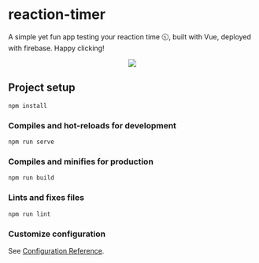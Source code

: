 # reaction-timer
A simple yet fun app testing your reaction time 🕥, built with Vue, deployed with firebase. Happy clicking!


<a href = "https://test-your-reaction.web.app/" style="display: block; text-align:center">
  <img src="https://qiushi.rbind.io/project/reaction-timer/featured_hudb2fc5e85c10db3c625054073b6cf37e_31949_720x0_resize_lanczos_2.png">
</a>


## Project setup
```
npm install
```

### Compiles and hot-reloads for development
```
npm run serve
```

### Compiles and minifies for production
```
npm run build
```

### Lints and fixes files
```
npm run lint
```

### Customize configuration
See [Configuration Reference](https://cli.vuejs.org/config/).
